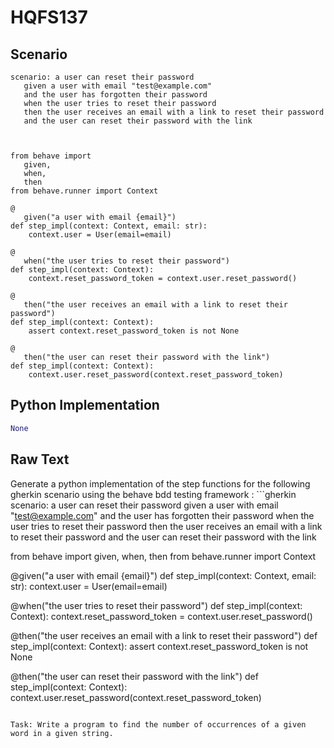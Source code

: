 # HQFS137
## Scenario
```gherkin
scenario: a user can reset their password 
   given a user with email "test@example.com" 
   and the user has forgotten their password 
   when the user tries to reset their password 
   then the user receives an email with a link to reset their password 
   and the user can reset their password with the link



from behave import 
   given, 
   when, 
   then
from behave.runner import Context

@
   given("a user with email {email}")
def step_impl(context: Context, email: str):
    context.user = User(email=email)

@
   when("the user tries to reset their password")
def step_impl(context: Context):
    context.reset_password_token = context.user.reset_password()

@
   then("the user receives an email with a link to reset their password")
def step_impl(context: Context):
    assert context.reset_password_token is not None

@
   then("the user can reset their password with the link")
def step_impl(context: Context):
    context.user.reset_password(context.reset_password_token)
```


## Python Implementation
```python
None
```


## Raw Text
Generate a python implementation of the step functions for the following gherkin scenario using the behave bdd testing framework : ```gherkin scenario: a user can reset their password given a user with email "test@example.com" and the user has forgotten their password when the user tries to reset their password then the user receives an email with a link to reset their password and the user can reset their password with the link



from behave import given, when, then
from behave.runner import Context

@given("a user with email {email}")
def step_impl(context: Context, email: str):
    context.user = User(email=email)

@when("the user tries to reset their password")
def step_impl(context: Context):
    context.reset_password_token = context.user.reset_password()

@then("the user receives an email with a link to reset their password")
def step_impl(context: Context):
    assert context.reset_password_token is not None

@then("the user can reset their password with the link")
def step_impl(context: Context):
    context.user.reset_password(context.reset_password_token)

```

Task: Write a program to find the number of occurrences of a given word in a given string.
